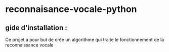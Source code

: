 # reconnaisance-vocale-python
## gide d'installation  : 
Ce projet a pour but de crée un algorithme  qui traite le fonctionnement de la reconnaissance vocale
